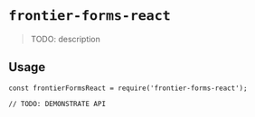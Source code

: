 # `frontier-forms-react`

> TODO: description

## Usage

```
const frontierFormsReact = require('frontier-forms-react');

// TODO: DEMONSTRATE API
```
